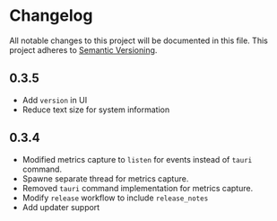 # Changelog

All notable changes to this project will be documented in this file. This project adheres to [Semantic Versioning](https://semver.org/).

## 0.3.5

- Add `version` in UI
- Reduce text size for system information

## 0.3.4

- Modified metrics capture to `listen` for events instead of `tauri` command.
- Spawne separate thread for metrics capture.
- Removed `tauri` command implementation for metrics capture.
- Modify `release` workflow to include `release_notes`
- Add updater support
